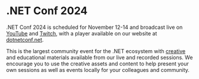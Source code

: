 # .NET Conf 2024

.NET Conf 2024 is scheduled for November 12-14 and broadcast live on [YouTube](https://youtube.com/dotnet) and [Twitch](https://twitch.tv/visualstudio), with a player available on our website at [dotnetconf.net](https://dotnetconf.net).

This is the largest community event for the .NET ecosystem with [creative](https://github.com/dotnetConf/2024/tree/main/Creative) and educational materials available from our live and recorded sessions.  We encourage you to use the creative assets and content to help present your own sessions as well as events locally for your colleagues and community.
